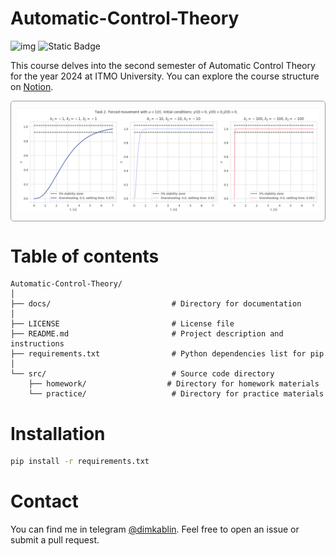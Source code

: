 # Automatic-Control-Theory

![img](
    https://img.shields.io/badge/PYTHON-black?style=for-the-badge&logo=python
) ![Static Badge](
    https://img.shields.io/badge/control-black?style=for-the-badge&logo=python
)

This course delves into the second semester of Automatic Control Theory for the year 2024 at ITMO University. You can explore the course structure on [Notion](https://tranquil-geese-65e.notion.site/2023-24-2-2d3385312e354729be8e0fa4f4ebdffb).


<div style="border: 1px solid #999; padding: 10px; border-radius: 5px;">
    <img src="docs/image.png" alt="Example Image">
</div>

# Table of contents

```text
Automatic-Control-Theory/
│
├── docs/                           # Directory for documentation
│
├── LICENSE                         # License file
├── README.md                       # Project description and instructions
├── requirements.txt                # Python dependencies list for pip
│
└── src/                            # Source code directory
    ├── homework/                  # Directory for homework materials
    └── practice/                   # Directory for practice materials

```

# Installation
```bash
pip install -r requirements.txt
```

# Contact 
You can find me in telegram [@dimkablin](https://t.me/dimkablin).
Feel free to open an issue or submit a pull request.
